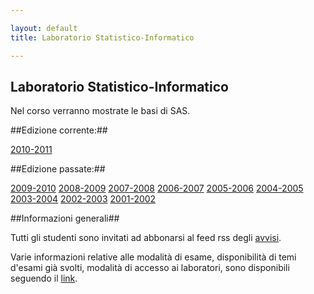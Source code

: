 ```yaml
---

layout: default
title: Laboratorio Statistico-Informatico

---
```

## Laboratorio Statistico-Informatico

Nel corso verranno mostrate le basi di SAS.

##Edizione corrente:##

[2010-2011](2010-2011.html)

##Edizione passate:##

[2009-2010](2009-2010.html)
[2008-2009](2008-2009.html)
[2007-2008](2007-2008.html)
[2006-2007](2006-2007.html)
[2005-2006](2005-2006.html)
[2004-2005](2004-2005.html)
[2003-2004](2003-2004.html)
[2002-2003](2002-2003.html)
[2001-2002](2001-2002.html)

##Informazioni generali##

Tutti gli studenti sono invitati ad abbonarsi al feed rss degli
[avvisi](http://identi.ca/gianlucadellavedova/rss).

Varie informazioni relative alle modalità di esame, disponibilità di temi
d'esami già svolti, modalità di accesso ai laboratori, sono disponibili
seguendo il [link](https://sites.google.com/a/dellavedova.org/esami/laboratorio-statistico-informatico).
